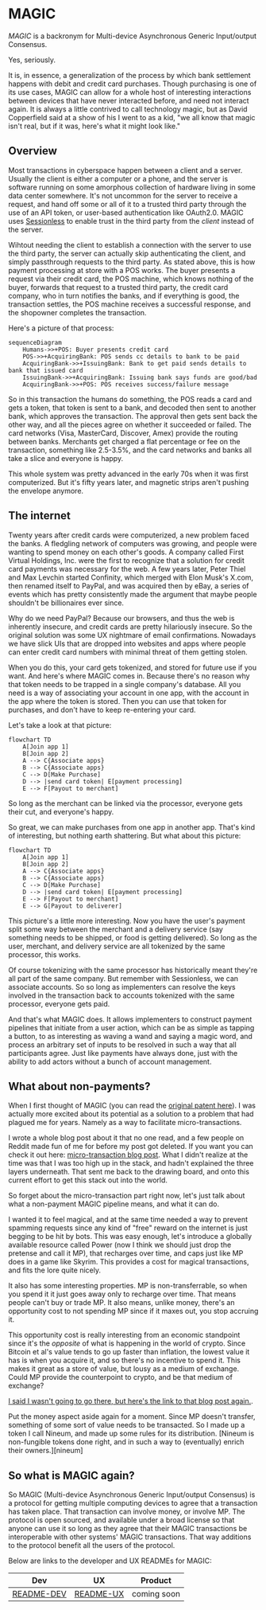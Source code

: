 # MAGIC

*MAGIC* is a backronym for Multi-device Asynchronous Generic Input/output Consensus.

Yes, seriously. 

It is, in essence, a generalization of the process by which bank settlement happens with debit and credit card purchases. 
Though purchasing is one of its use cases, MAGIC can allow for a whole host of interesting interactions between devices that have never interacted before, and need not interact again.
It is always a little contrived to call technology magic, but as David Copperfield said at a show of his I went to as a kid, "we all know that magic isn't real, but if it was, here's what it might look like."

[Here is a simple video of what MAGIC can do.]: https://www.planetnineapp.com/magic-demo-1

## Overview

Most transactions in cyberspace happen between a client and a server.
Usually the client is either a computer or a phone, and the server is software running on some amorphous collection of hardware living in some data center somewhere.
It's not uncommon for the server to receive a request, and hand off some or all of it to a trusted third party through the use of an API token, or user-based authentication like OAuth2.0. 
MAGIC uses [Sessionless][sessionless] to enable trust in the third party from the _client_ instead of the server.

Wihtout needing the client to establish a connection with the server to use the third party, the server can actually skip authenticating the client, and simply passthrough requests to the third party.
As stated above, this is how payment processing at store with a POS works. 
The buyer presents a request via their credit card, the POS machine, which knows nothing of the buyer, forwards that request to a trusted third party, the credit card company, who in turn notifies the banks, and if everything is good, the transaction settles, the POS machine receives a successful response, and the shopowner completes the transaction.

Here's a picture of that process:

```mermaid
sequenceDiagram
    Humans->>+POS: Buyer presents credit card
    POS->>+AcquiringBank: POS sends cc details to bank to be paid
    AcquiringBank->>+IssuingBank: Bank to get paid sends details to bank that issued card
    IssuingBank->>+AcquiringBank: Issuing bank says funds are good/bad
    AcquiringBank->>+POS: POS receives success/failure message
```

So in this transaction the humans do something, the POS reads a card and gets a token, that token is sent to a bank, and decoded then sent to another bank, which approves the transaction. 
The approval then gets sent back the other way, and all the pieces agree on whether it succeeded or failed. 
The card networks (Visa, MasterCard, Discover, Amex) provide the routing between banks. 
Merchants get charged a flat percentage or fee on the transaction, something like 2.5-3.5%, and the card networks and banks all take a slice and everyone is happy.

This whole system was pretty advanced in the early 70s when it was first computerized. 
But it's fifty years later, and magnetic strips aren't pushing the envelope anymore.

## The internet

Twenty years after credit cards were computerized, a new problem faced the banks.
A fledgling network of computers was growing, and people were wanting to spend money on each other's goods.
A company called First Virtual Holdings, Inc. were the first to recognize that a solution for credit card payments was necessary for the web.
A few years later, Peter Thiel and Max Levchin started Confinity, which merged with Elon Musk's X.com, then renamed itself to PayPal, and was acquired then by eBay, a series of events which has pretty consistently made the argument that maybe people shouldn't be billionaires ever since.

Why do we need PayPal? 
Because our browsers, and thus the web is inherently insecure, and credit cards are pretty hilariously insecure.
So the original solution was some UX nightmare of email confirmations. 
Nowadays we have slick UIs that are dropped into websites and apps where people can enter credit card numbers with minimal threat of them getting stolen. 

When you do this, your card gets tokenized, and stored for future use if you want. 
And here's where MAGIC comes in.
Because there's no reason why that token needs to be trapped in a single company's database.
All you need is a way of associating your account in one app, with the account in the app where the token is stored.
Then you can use that token for purchases, and don't have to keep re-entering your card.

Let's take a look at that picture:

```mermaid
flowchart TD
    A[Join app 1] 
    B[Join app 2]
    A --> C{Associate apps}
    B --> C{Associate apps}
    C --> D[Make Purchase]
    D --> |send card token| E[payment processing]
    E --> F[Payout to merchant]
```

So long as the merchant can be linked via the processor, everyone gets their cut, and everyone's happy.

So great, we can make purchases from one app in another app. 
That's kind of interesting, but nothing earth shattering. 
But what about this picture:

```mermaid
flowchart TD
    A[Join app 1] 
    B[Join app 2]
    A --> C{Associate apps}
    B --> C{Associate apps}
    C --> D[Make Purchase]
    D --> |send card token| E[payment processing]
    E --> F[Payout to merchant]
    E --> G[Payout to deliverer]
```

This picture's a little more interesting. 
Now you have the user's payment split some way between the merchant and a delivery service (say something needs to be shipped, or food is getting delivered).
So long as the user, merchant, and delivery service are all tokenized by the same processor, this works.

Of course tokenizing with the same processor has historically meant they're all part of the same company.
But remember with Sessionless, we can associate accounts. 
So so long as implementers can resolve the keys involved in the transaction back to accounts tokenized with the same processor, everyone gets paid.

And that's what MAGIC does.
It allows implementers to construct payment pipelines that initiate from a user action, which can be as simple as tapping a button, to as interesting as waving a wand and saying a magic word, and process an arbitrary set of inputs to be resolved in such a way that all participants agree. 
Just like payments have always done, just with the ability to add actors without a bunch of account management.

## What about non-payments?

When I first thought of MAGIC (you can read the [original patent here][magic-patent]). 
I was actually more excited about its potential as a solution to a problem that had plagued me for years.
Namely as a way to facilitate micro-transactions.

I wrote a whole blog post about it that no one read, and a few people on Reddit made fun of me for before my post got deleted.
If you want you can check it out here: [micro-transaction blog post][blog]. 
What I didn't realize at the time was that I was too high up in the stack, and hadn't explained the three layers underneath.
That sent me back to the drawing board, and onto this current effort to get this stack out into the world. 

So forget about the micro-transaction part right now, let's just talk about what a non-payment MAGIC pipeline means, and what it can do.

I wanted it to feel magical, and at the same time needed a way to prevent spamming requests since any kind of "free" reward on the internet is just begging to be hit by bots.
This was easy enough, let's introduce a globally available resource called Power (now I think we should just drop the pretense and call it MP), that recharges over time, and caps just like MP does in a game like Skyrim.
This provides a cost for magical transactions, and fits the lore quite nicely. 

It also has some interesting properties.
MP is non-transferrable, so when you spend it it just goes away only to recharge over time.
That means people can't buy or trade MP.
It also means, unlike money, there's an opportunity cost to not spending MP since if it maxes out, you stop accruing it.

This opportunity cost is really interesting from an economic standpoint since it's the _opposite_ of what is happening in the world of crypto.
Since Bitcoin et al's value tends to go up faster than inflation, the lowest value it has is when you acquire it, and so there's no incentive to spend it.
This makes it great as a store of value, but lousy as a medium of exchange. 
Could MP provide the counterpoint to crypto, and be that medium of exchange?

[I said I wasn't going to go there, but here's the link to that blog post again.][blog].

Put the money aspect aside again for a moment.
Since MP doesn't transfer, something of some sort of value needs to be transacted. 
So I made up a token I call Nineum, and made up some rules for its distribution. 
[Nineum is non-fungible tokens done right, and in such a way to (eventually) enrich their owners.][nineum]

## So what is MAGIC again?

So MAGIC (Multi-device Asynchronous Generic Input/output Consensus) is a protocol for getting multiple computing devices to agree that a transaction has taken place.
That transaction can involve money, or involve MP.
The protocol is open sourced, and available under a broad license so that anyone can use it so long as they agree that their MAGIC transactions be interoperable with other systems' MAGIC transactions.
That way additions to the protocol benefit all the users of the protocol. 

Below are links to the developer and UX READMEs for MAGIC:

| Dev          | UX          | Product     |
|--------------|-------------|-------------|
| [README-DEV] | [README-UX] | coming soon |

[sessionless]: https://www.github.com/planet-nine-app/sessionless
[magic-patent]: https://www.planetnineapp.com/magic
[blog]: https://www.planetnineapp.com/blog
[README-DEV]: ./README-DEV.md
[README-UX]: ./README-UX.md
[Here is a simple video of what MAGIC can do.]: https://www.planetnineapp.com/magic-demo-1

